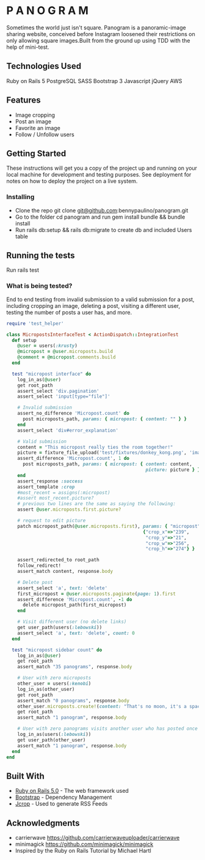 # P A N O G R A M

Sometimes the world just isn't square. Panogram is a panoramic-image sharing website, conceived before Instagram loosened their restrictions on only allowing square images.Built from the ground up using TDD with the help of mini-test.

## Technologies Used
Ruby on Rails 5
PostgreSQL
SASS
Bootstrap 3
Javascript
jQuery
AWS 

## Features
* Image cropping
* Post an image
* Favorite an image
* Follow / Unfollow users


## Getting Started

These instructions will get you a copy of the project up and running on your local machine for development and testing purposes. See deployment for notes on how to deploy the project on a live system.


### Installing

* Clone the repo git clone git@github.com:bennypaulino/panogram.git
* Go to the folder cd panogram and run gem install bundle && bundle install
* Run rails db:setup && rails db:migrate to create db and included Users table


## Running the tests

Run rails test

### What is being tested?

End to end testing from invalid submission to a valid submission for a post, including cropping an image, deleting a post, visiting a different user, testing the number of posts a user has, and more.


```ruby
require 'test_helper'

class MicropostsInterfaceTest < ActionDispatch::IntegrationTest
  def setup
    @user = users(:krusty)
    @micropost = @user.microposts.build
    @comment = @micropost.comments.build
  end

  test "micropost interface" do
    log_in_as(@user)
    get root_path
    assert_select 'div.pagination'
    assert_select 'input[type="file"]'

    # Invalid submission
    assert_no_difference 'Micropost.count' do
      post microposts_path, params: { micropost: { content: "" } }
    end
    assert_select 'div#error_explanation'

    # Valid submission
    content = "This micropost really ties the room together!"
    picture = fixture_file_upload('test/fixtures/donkey_kong.png', 'image/png')
    assert_difference 'Micropost.count', 1 do
      post microposts_path, params: { micropost: { content: content,
                                                   picture: picture } }
    end
    assert_response :success
    assert_template :crop
    #most_recent = assigns(:micropost)
    #assert most_recent.picture?
    # previous two lines are the same as saying the following:
    assert @user.microposts.first.picture?

    # request to edit picture
    patch micropost_path(@user.microposts.first), params: { "micropost"=>
                                                  {"crop_x"=>"239",
                                                   "crop_y"=>"21",
                                                   "crop_w"=>"256",
                                                   "crop_h"=>"274"} }

    assert_redirected_to root_path
    follow_redirect!
    assert_match content, response.body

    # Delete post
    assert_select 'a', text: 'delete'
    first_micropost = @user.microposts.paginate(page: 1).first
    assert_difference 'Micropost.count', -1 do
      delete micropost_path(first_micropost)
    end

    # Visit different user (no delete links)
    get user_path(users(:lebowski))
    assert_select 'a', text: 'delete', count: 0
  end

  test "micropost sidebar count" do
    log_in_as(@user)
    get root_path
    assert_match "35 panograms", response.body

    # User with zero microposts
    other_user = users(:kenobi)
    log_in_as(other_user)
    get root_path
    assert_match "0 panograms", response.body
    other_user.microposts.create!(content: "That's no moon, it's a space station!")
    get root_path
    assert_match "1 panogram", response.body

    # User with zero panograms visits another user who has posted once
    log_in_as(users(:lebowski))
    get user_path(other_user)
    assert_match "1 panogram", response.body
  end
end
```



## Built With

* [Ruby on Rails 5.0](https://guides.rubyonrails.org/v5.0/) - The web framework used
* [Bootstrap](https://getbootstrap.com/docs/3.3/) - Dependency Management
* [Jcrop](https://github.com/tapmodo/Jcrop) - Used to generate RSS Feeds



## Acknowledgments

* carrierwave https://github.com/carrierwaveuploader/carrierwave
* minimagick https://github.com/minimagick/minimagick
* Inspired by the Ruby on Rails Tutorial by Michael Hartl
